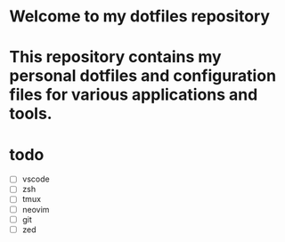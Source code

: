 # Welcome to my dotfiles repository
# This repository contains my personal dotfiles and configuration files for various applications and tools.

# todo
- [ ] vscode
- [ ] zsh
- [ ] tmux
- [ ] neovim
- [ ] git
- [ ] zed
